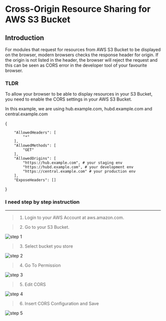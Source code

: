 # Cross-Origin Resource Sharing for AWS S3 Bucket

## Introduction
For modules that request for resources from AWS S3 Bucket to be displayed on the browser, modern browsers checks the response header for origin. If the origin is not listed in the header, the browser will reject the request and this can be seen as CORS error in the developer tool of your favourite browser.

### TLDR
To allow your browser to be able to display resources in your S3 Bucket, you need to enable the CORS settings in your AWS S3 Bucket.

In this example, we are using hub.example.com, hubd.example.com and central.example.com

{

        "AllowedHeaders": [
            "*"
        ],
        "AllowedMethods": [
            "GET"
        ],
        "AllowedOrigins": [
            "https://hub.example.com", # your staging env
            "https://hubd.example.com", # your development env
            "https://central.example.com" # your production env
        ],
        "ExposeHeaders": []
}

### I need step by step instruction
***
> 1. Login to your AWS Account at aws.amazon.com.


> 2. Go to your S3 Bucket.

![step 1](https://firebasestorage.googleapis.com/v0/b/edmondtm-1d8ed.appspot.com/o/s3-cors-step1.png?alt=media&token=bcd4ee2f-551e-4f55-9a25-8f83351424c1)


> 3. Select bucket you store

![step 2](https://firebasestorage.googleapis.com/v0/b/edmondtm-1d8ed.appspot.com/o/s3-cors-step2.png?alt=media&token=dee7d10f-f1af-4f9e-94b9-3af9e3a5ab2f)


> 4. Go To Permission

![step 3](https://firebasestorage.googleapis.com/v0/b/edmondtm-1d8ed.appspot.com/o/s3cors-step3.png?alt=media&token=307f9afe-1516-4a69-b4b1-07be2d99b845)


> 5. Edit CORS

![step 4](https://firebasestorage.googleapis.com/v0/b/edmondtm-1d8ed.appspot.com/o/s3cors-step4.png?alt=media&token=d8d52c5e-9c91-4129-ae9a-b457747c4f8f)


> 6. Insert CORS Configuration and Save

![step 5](https://firebasestorage.googleapis.com/v0/b/edmondtm-1d8ed.appspot.com/o/s3-cors-step5.png?alt=media&token=03eebecc-9479-43b3-8561-fc8a91812552)


